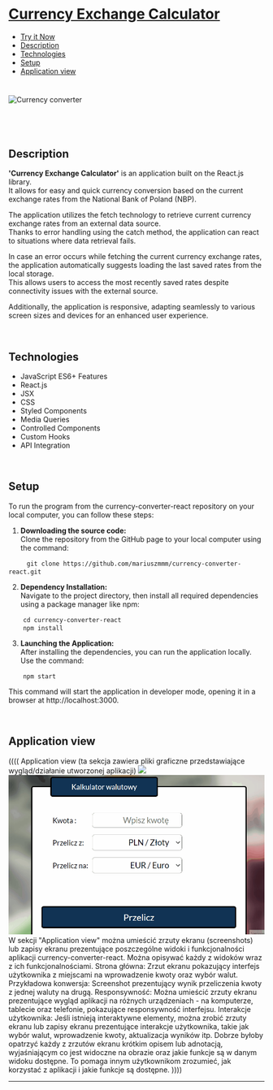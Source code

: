 # [Currency Exchange Calculator](https://mariuszmmm.github.io/currency-converter-react/)
* [Try it Now](https://mariuszmmm.github.io/currency-converter-react/)
* [Description ](#description)
* [Technologies](#technologies)
* [Setup](#setup )
* [Application view](#application-view)


#
![Currency converter](/images/presentation.gif)
#
<br>

## Description
<b>'Currency Exchange Calculator'</b> is an application built on the React.js library.<br>
It allows for easy and quick currency conversion based on the current exchange rates from the National Bank of Poland (NBP).

The application utilizes the fetch technology to retrieve current currency exchange rates from an external data source.<br>
Thanks to error handling using the catch method, the application can react to situations where data retrieval fails.

In case an error occurs while fetching the current currency exchange rates, the application automatically suggests loading the last saved rates from the local storage.<br>
This allows users to access the most recently saved rates despite connectivity issues with the external source.

Additionally, the application is responsive, adapting seamlessly to various screen sizes and devices for an enhanced user experience.

<br>

## Technologies
<ul>
<li>JavaScript ES6+ Features</li>
<li>React.js</li>
<li>JSX</li>
<li>CSS</li>
<li>Styled Components</li>
<li>Media Queries</li>
<li>Controlled Components</li>
<li>Custom Hooks</li>
<li>API Integration</li>
</ul>

<br>

## Setup
To run the program from the currency-converter-react repository on your local computer, you can follow these steps:
1. <b>Downloading the source code:</b><br>
Clone the repository from the GitHub page to your local computer using the command:
```commandline
     git clone https://github.com/mariuszmmm/currency-converter-react.git
```
2. <b>Dependency Installation:</b><br>
Navigate to the project directory, then install all required dependencies using a package manager like npm:
```commandline
    cd currency-converter-react
    npm install
```
3. <b>Launching the Application:</b><br>
After installing the dependencies, you can run the application locally. Use the command:
```commandline
    npm start
```
  This command will start the application in developer mode, opening it in a browser at http://localhost:3000.

<br>

## Application view
((((
Application view (ta sekcja zawiera pliki graficzne przedstawiające wygląd/działanie utworzonej aplikacji)
<img src=”URL” width=”50%” height=”50%”>
![Currency converter](public/images/animation.gif)
W sekcji "Application view" można umieścić zrzuty ekranu (screenshots) lub zapisy ekranu prezentujące poszczególne widoki i funkcjonalności aplikacji currency-converter-react. Można opisywać każdy z widoków wraz z ich funkcjonalnościami.
Strona główna: Zrzut ekranu pokazujący interfejs użytkownika z miejscami na wprowadzenie kwoty oraz wybór walut.
Przykładowa konwersja: Screenshot prezentujący wynik przeliczenia kwoty z jednej waluty na drugą.
Responsywność: Można umieścić zrzuty ekranu prezentujące wygląd aplikacji na różnych urządzeniach - na komputerze, tablecie oraz telefonie, pokazujące responsywność interfejsu.
Interakcje użytkownika: Jeśli istnieją interaktywne elementy, można zrobić zrzuty ekranu lub zapisy ekranu prezentujące interakcje użytkownika, takie jak wybór walut, wprowadzenie kwoty, aktualizacja wyników itp.
Dobrze byłoby opatrzyć każdy z zrzutów ekranu krótkim opisem lub adnotacją, wyjaśniającym co jest widoczne na obrazie oraz jakie funkcje są w danym widoku dostępne. To pomaga innym użytkownikom zrozumieć, jak korzystać z aplikacji i jakie funkcje są dostępne.
))))
_________________________________________
